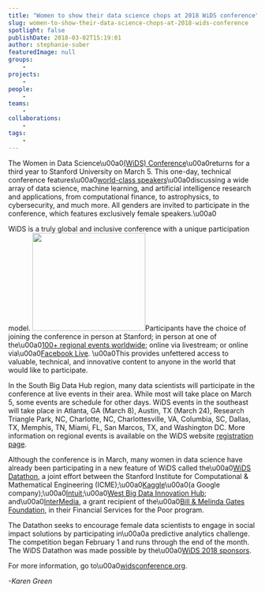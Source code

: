 ```yaml
---
title: "Women to show their data science chops at 2018 WiDS conference"
slug: women-to-show-their-data-science-chops-at-2018-wids-conference
spotlight: false
publishDate: 2018-03-02T15:19:01
author: stephanie-suber
featuredImage: null
groups:
    - 
projects:
    - 
people:
    - 
teams: 
    - 
collaborations:
    - 
tags:
    - 
---
```

<p>The Women in Data Science\u00a0<a href="http://widsconference.org/">(WiDS) Conference</a>\u00a0returns for a third year to Stanford University on March 5. This one-day, technical conference features\u00a0<a href="http://www.widsconference.org/speakers.html">world-class speakers</a>\u00a0discussing a wide array of data science, machine learning, and artificial intelligence research and applications, from computational finance, to astrophysics, to cybersecurity, and much more. All genders are invited to participate in the conference, which features exclusively female speakers.\u00a0<!--more--></p>
<p>WiDS is a truly global and inclusive conference with a unique participation model. <img class="alignright wp-image-17432" src="https://renci.org/wp-content/uploads/2018/03/wids-logo-stacked-stanford-preferred.jpg" alt="" width="229" height="198" />Participants have the choice of joining the conference in person at Stanford; in person at one of the\u00a0<a href="http://www.widsconference.org/register.html">100+ regional events worldwide</a>; online via livestream; or online via\u00a0<a href="http://facebook.com/wids2018">Facebook Live</a>. \u00a0This provides unfettered access to valuable, technical, and innovative content to anyone in the world that would like to participate.</p>
<p>In the South Big Data Hub region, many data scientists will participate in the conference at live events in their area. While most will take place on March 5, some events are schedule for other days. WiDS events in the southeast will take place in Atlanta, GA (March 8), Austin, TX (March 24), Research Triangle Park, NC, Charlotte, NC, Charlottesville, VA, Columbia, SC, Dallas, TX, Memphis, TN, Miami, FL, San Marcos, TX, and Washington DC. More information on regional events is available on the WiDS website <a href="http://www.widsconference.org/register.html">registration page</a>.</p>
<p>Although the conference is in March, many women in data science have already been participating in a new feature of WiDS called the\u00a0<a href="http://widsconference.org/datathon.html">WiDS Datathon</a>, a joint effort between the Stanford Institute for Computational &amp; Mathematical Engineering (ICME);\u00a0<a href="http://kaggle.com/">Kaggle</a>\u00a0(a Google company);\u00a0<a href="http://intuit.com/">Intuit;</a>\u00a0<a href="http://westbigdatahub.org/">West Big Data Innovation Hub</a>; and\u00a0<a href="http://intermedia.org/">InterMedia</a>, a grant recipient of the\u00a0<a href="http://gatesfoundation.org/">Bill &amp; Melinda Gates Foundation</a>, in their Financial Services for the Poor program.</p>
<p>The Datathon seeks to encourage female data scientists to engage in social impact solutions by participating in\u00a0a predictive analytics challenge. The competition began February 1 and runs through the end of the month. The WiDS Datathon was made possible by the\u00a0<a href="http://www.widsconference.org/sponsors.html">WiDS 2018 sponsors</a>.</p>
<p>For more information, go to\u00a0<a href="http://widsconference.org">widsconference.org</a>.</p>
<p><em>-Karen Green</em></p>
<!-- AddThis Advanced Settings generic via filter on the_content --><!-- AddThis Share Buttons generic via filter on the_content -->
